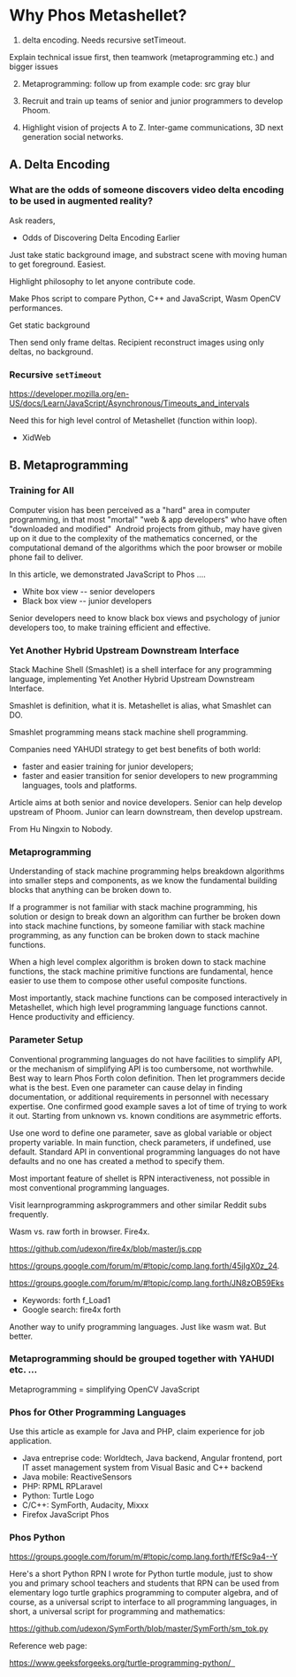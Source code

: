 # Why Phos Metashellet?

<!--
Must write in introduction, how many sections there are in this article, how are they related.

There should not be more than 5 main points. Too many, then split into smaller articles.

Must number them. Order is also important.
-->

1. delta encoding. Needs recursive setTimeout.

Explain technical issue first, then teamwork (metaprogramming etc.) and bigger issues

2. Metaprogramming: follow up from example code: src gray blur

3. Recruit and train up teams of senior and junior programmers to develop Phoom. 

4. Highlight vision of projects A to Z. Inter-game communications, 3D next generation social networks.



## A. Delta Encoding

### What are the odds of someone discovers video delta encoding to be used in augmented reality?

Ask readers, 
- Odds of Discovering Delta Encoding Earlier

Just take static background image, and substract scene with moving human to get foreground. Easiest.

Highlight philosophy to let anyone contribute code. 

Make Phos script to compare Python, C++ and JavaScript, Wasm OpenCV performances.

Get static background

Then send only frame deltas. Recipient reconstruct images using only deltas, no background. 


### Recursive `setTimeout`

https://developer.mozilla.org/en-US/docs/Learn/JavaScript/Asynchronous/Timeouts_and_intervals

Need this for high level control of Metashellet (function within loop).

- XidWeb


## B. Metaprogramming


### Training for All

Computer vision has been perceived as a "hard" area in computer programming, in that most "mortal" "web & app developers" who have often "downloaded and modified"  Android projects from github, may have given up on it due to the complexity of the mathematics concerned, or the computational demand of the algorithms which the poor browser or mobile phone fail to deliver.

In this article, we demonstrated JavaScript to Phos ....
- White box view -- senior developers
- Black box view -- junior developers

Senior developers need to know black box views and psychology of junior developers too, to make training efficient and effective.

<!-- Join sections of finished text, by rearranging and adding new finished text, until no more draft notes. -->


### Yet Another Hybrid Upstream Downstream Interface

Stack Machine Shell (Smashlet) is a shell interface for any programming language, implementing Yet Another Hybrid Upstream Downstream Interface.

Smashlet is definition, what it is. Metashellet is alias, what Smashlet can DO. 

Smashlet programming means stack machine shell programming. 

Companies need YAHUDI strategy to get best benefits of both world:
- faster and easier training for junior developers;
- faster and easier transition for senior developers to new programming languages, tools and platforms.
 
Article aims at both senior and novice developers. Senior can help develop upstream of Phoom. Junior can learn downstream, then develop upstream.

From Hu Ningxin to Nobody. 


### Metaprogramming

Understanding of stack machine programming helps breakdown algorithms into smaller steps and components, as we know the fundamental building blocks that anything can be broken down to. 

If a programmer is not familiar with stack machine programming, his solution or design to break down an algorithm can further be broken down into stack machine functions, by someone familiar with stack machine programming, as any function can be broken down to stack machine functions.

When a high level complex algorithm is broken down to stack machine functions, the stack machine primitive functions are fundamental, hence easier to use them to compose other useful composite functions. 

Most importantly, stack machine functions can be composed interactively in Metashellet, which high level programming language functions cannot. Hence productivity and efficiency. 


### Parameter Setup

Conventional programming languages do not have facilities to simplify API, or the mechanism of simplifying API is too cumbersome, not worthwhile. Best way to learn Phos Forth colon definition. Then let programmers decide what is the best. Even one parameter can cause delay in finding documentation, or additional requirements in personnel with necessary expertise. One confirmed good example saves a lot of time of trying to work it out. Starting from unknown vs. known conditions are asymmetric efforts. 

Use one word to define one parameter, save as global variable or object property variable. In main function, check parameters, if undefined, use default. Standard API in conventional programming languages do not have defaults and no one has created a method to specify them. 

Most important feature of shellet is RPN interactiveness, not possible in most conventional programming languages.


Visit learnprogramming askprogrammers and other similar Reddit subs frequently.

Wasm vs. raw forth in browser. Fire4x. 

https://github.com/udexon/fire4x/blob/master/js.cpp

https://groups.google.com/forum/m/#!topic/comp.lang.forth/45jIgX0z_24.

https://groups.google.com/forum/m/#!topic/comp.lang.forth/JN8zOB59Eks

- Keywords: forth f_Load1
- Google search: fire4x forth

Another way to unify programming languages. Just like wasm wat. But better. 


### Metaprogramming should be grouped together with YAHUDI etc. ...

Metaprogramming = simplifying OpenCV JavaScript


<!-- copy notes to end of sections -->


### Phos for Other Programming Languages

Use this article as example for Java and PHP, claim experience for job application.

- Java entreprise code: Worldtech, Java backend, Angular frontend, port IT asset management system from Visual Basic and C++ backend 
- Java mobile: ReactiveSensors
- PHP: RPML RPLaravel 
- Python: Turtle Logo
- C/C++: SymForth, Audacity, Mixxx
- Firefox JavaScript Phos


### Phos Python

https://groups.google.com/forum/m/#!topic/comp.lang.forth/fEfSc9a4--Y

Here's a short Python RPN I wrote for Python turtle module, just to show you and primary school teachers and students that RPN can be used from elementary logo turtle graphics programming to computer algebra, and of course, as a universal script to interface to all programming languages, in short, a universal script for programming and mathematics:

https://github.com/udexon/SymForth/blob/master/SymForth/sm_tok.py

Reference web page:

https://www.geeksforgeeks.org/turtle-programming-python/  


 
